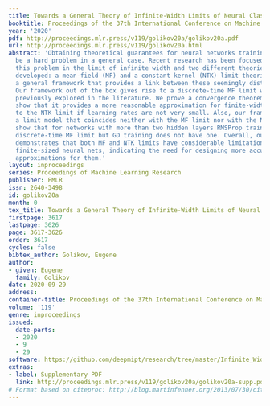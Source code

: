 ```yaml
---
title: Towards a General Theory of Infinite-Width Limits of Neural Classifiers
booktitle: Proceedings of the 37th International Conference on Machine Learning
year: '2020'
pdf: http://proceedings.mlr.press/v119/golikov20a/golikov20a.pdf
url: http://proceedings.mlr.press/v119/golikov20a.html
abstract: 'Obtaining theoretical guarantees for neural networks training appears to
  be a hard problem in a general case. Recent research has been focused on studying
  this problem in the limit of infinite width and two different theories have been
  developed: a mean-field (MF) and a constant kernel (NTK) limit theories. We propose
  a general framework that provides a link between these seemingly distinct theories.
  Our framework out of the box gives rise to a discrete-time MF limit which was not
  previously explored in the literature. We prove a convergence theorem for it, and
  show that it provides a more reasonable approximation for finite-width nets compared
  to the NTK limit if learning rates are not very small. Also, our framework suggests
  a limit model that coincides neither with the MF limit nor with the NTK one. We
  show that for networks with more than two hidden layers RMSProp training has a non-trivial
  discrete-time MF limit but GD training does not have one. Overall, our framework
  demonstrates that both MF and NTK limits have considerable limitations in approximating
  finite-sized neural nets, indicating the need for designing more accurate infinite-width
  approximations for them.'
layout: inproceedings
series: Proceedings of Machine Learning Research
publisher: PMLR
issn: 2640-3498
id: golikov20a
month: 0
tex_title: Towards a General Theory of Infinite-Width Limits of Neural Classifiers
firstpage: 3617
lastpage: 3626
page: 3617-3626
order: 3617
cycles: false
bibtex_author: Golikov, Eugene
author:
- given: Eugene
  family: Golikov
date: 2020-09-29
address: 
container-title: Proceedings of the 37th International Conference on Machine Learning
volume: '119'
genre: inproceedings
issued:
  date-parts:
  - 2020
  - 9
  - 29
software: https://github.com/deepmipt/research/tree/master/Infinite_Width_Limits_of_Neural_Classifiers
extras:
- label: Supplementary PDF
  link: http://proceedings.mlr.press/v119/golikov20a/golikov20a-supp.pdf
# Format based on citeproc: http://blog.martinfenner.org/2013/07/30/citeproc-yaml-for-bibliographies/
---
```

